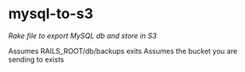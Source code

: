 mysql-to-s3
============

*Rake file to export MySQL db and store in S3*

Assumes RAILS_ROOT/db/backups exits
Assumes the bucket you are sending to exists


